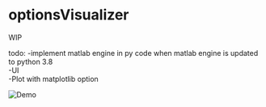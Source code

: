 # optionsVisualizer

WIP 

todo:
-implement matlab engine in py code when matlab engine is updated to python 3.8  
-UI  
-Plot with matplotlib option  

![Demo](https://i.imgur.com/E5PQr3M.png)
